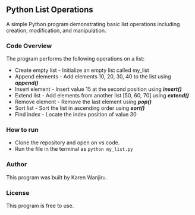 ## Python List Operations
A simple Python program demonstrating basic list operations including creation, modification, and manipulation.

### Code Overview
The program performs the following operations on a list:

- Create empty list - Initialize an empty list called my_list
- Append elements - Add elements 10, 20, 30, 40 to the list using ***append()***
- Insert element - Insert value 15 at the second position using ***insert()***
- Extend list - Add elements from another list [50, 60, 70] using ***extend()***
- Remove element - Remove the last element using ***pop()***
- Sort list - Sort the list in ascending order using ***sort()***
- Find index - Locate the index position of value 30

### How to run
- Clone the repository and open on vs code.
- Run the file in the terminal as `python my_list.py`

### Author
This program was built by Karen Wanjiru.

### License
This program is free to use.
